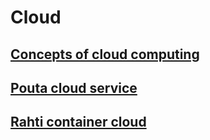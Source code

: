 # Cloud

## [Concepts of cloud computing](concepts.md)

## [Pouta cloud service](pouta/index.md)

## [Rahti container cloud](rahti/index.md)

